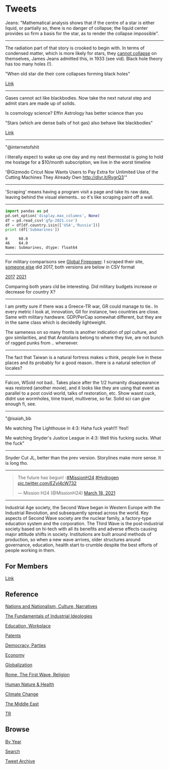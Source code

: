 # Tweets

Jeans: "Mathematical analysis shows that if the centre of a star is
either liquid, or partially so, there is no danger of collapse; the
liquid center provides so firm a basis for the star, as to render the
collapse impossible".

---

The radiation part of that story is crooked to begin with. In terms of
condensed matter, which is more likely for stars, they
[cannot collapse](https://youtu.be/cHGT0DgvhNM?t=79) on themselves,
James Jeans admitted this, in 1933 (see vid). Black hole theory has
too many holes (!).

"When old star die their core collapses forming black holes"

[Link](https://youtu.be/ZPI9Fa-FXqM?t=653)

---

Gases cannot act like blackbodies. Now take the next natural step and
admit stars are made up of solids.

Is cosmology science? Effin Astrology has better science than you

"Stars (which are dense balls of hot gas) also behave like blackbodies"

[Link](https://faculty.virginia.edu/skrutskie/ASTR1210/notes/bb/bb.html)

---

"@internetofshit

i literally expect to wake up one day and my nest thermostat is going
to hold me hostage for a $10/month subscription, we live in the worst
timeline

'@Gizmodo Cricut Now Wants Users to Pay Extra for Unlimited Use of the
Cutting Machines They Already Own http://dlvr.it/RvgrQ3'"

---

'Scraping' means having a program visit a page and take its raw data,
leaving behind the visual elements.. so it's like scraping paint off a
wall.

---

```python
import pandas as pd
pd.set_option('display.max_columns', None)
df = pd.read_csv('gfp-2021.csv')
df = df[df.country.isin(['USA','Russia'])]
print (df['Submarines'])
```

```text
0     68.0
46    64.0
Name: Submarines, dtype: float64
```

---

For military comparisons see [Global Firepower](https://www.globalfirepower.com/).
I scraped their site, [someone else](https://github.com/prasertcbs/basic-dataset/tree/master/GlobalFirePower)
did 2017, both versions are below in CSV format

[2017](tweets/2021/gfp-2017.csv)
[2021](tweets/2021/gfp-2021.csv)

Comparing both years cld be interesting. Did military budgets increase
or decrease for country X?

---

I am pretty sure if there was a Greece-TR war, GR could manage to
tie.. In every metric I look at, innovation, GII for instance, two
countries are close. Same with military hardware. GDP/PerCap somewhat
different, but they are in the same class which is decidedly
lightweight.

The sameness on so many fronts is another indication of ppl culture,
and gov similarities, and that Anatolians belong to where they live,
are not bunch of ragged punks from .. whereever. 

---

The fact that Taiwan is a natural fortress makes u think, people live
in these places and its probably for a good reason.. there is a
natural selection of locales?

---

Falcon, WSold not bad.. Takes place after the 1/2 humanity
disappearance was restored (another movie), and it looks like they are
using that event as parallel to a post covid world, talks of
restoration, etc. Show wasnt cuck, didnt use wormholes, time travel,
multiverse, so far. Solid sci can give enough fi, see.

---

"@isaiah_bb

Me watching The Lighthouse in 4:3: Haha fuck yeah!!! Yes!! 

Me watching Snyder's Justice League in 4:3: Well this fucking sucks. What the fuck"

---

Snyder Cut JL, better than the prev version. Storylines make more
sense. It is long tho.

---

<blockquote class="twitter-tweet"><p lang="en" dir="ltr">The future has begun! 💧<a href="https://twitter.com/hashtag/MissionH24?src=hash&amp;ref_src=twsrc%5Etfw">#MissionH24</a> <a href="https://twitter.com/hashtag/Hydrogen?src=hash&amp;ref_src=twsrc%5Etfw">#Hydrogen</a> <a href="https://t.co/EZyI4cW732">pic.twitter.com/EZyI4cW732</a></p>&mdash; Mission H24 (@MissionH24) <a href="https://twitter.com/MissionH24/status/1372579434419658758?ref_src=twsrc%5Etfw">March 18, 2021</a></blockquote> <script async src="https://platform.twitter.com/widgets.js" charset="utf-8"></script>

---

Industrial Age society, the Second Wave began in Western Europe with
the Industrial Revolution, and subsequently spread across the
world. Key aspects of Second Wave society are the nuclear family, a
factory-type education system and the corporation. The Third Wave is
the post-industrial society based on hi-tech with all its benefits and
adverse effects causing major attitude shifts in society. Institutions
are built around methods of production, so when a new wave arrives,
older structures around governance, education, health start to crumble
despite the best efforts of people working in them.

## For Members

[Link](https://thirdwave-members.herokuapp.com)

## Reference

[Nations and Nationalism, Culture, Narratives](/2013/02/nations-and-nationalism.md)

[The Fundamentals of Industrial Ideologies](/2011/04/fundamentals-of-industrial-ideologies.md)

[Education, Workplace](2017/09/education-workplace.md)

[Patents](/2018/09/patents.md)

[Democracy, Parties](/2016/11/democracy.md)

[Economy](/2018/05/economy.md)

[Globalization](/2018/09/globalization.md)

[Rome, The First Wave, Religion](/2017/12/rome.md)

[Human Nature & Health](/2020/07/human-nature.md)

[Climate Change](/2018/12/climate.md)

[The Middle East](/2019/07/middleeast.md)

[TR](../tr)

## Browse

[By Year](years.md)

[Search](search.html)

[Tweet Archive](/tweets/README.md)


